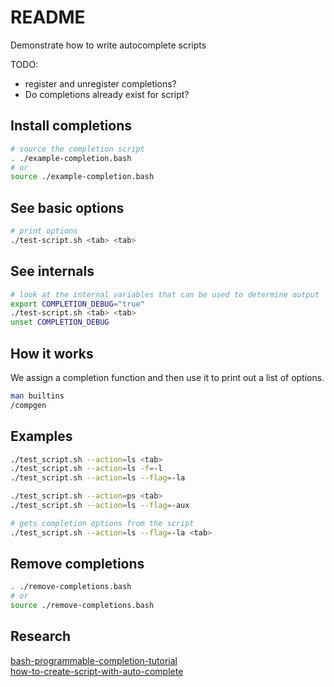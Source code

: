# README
Demonstrate how to write autocomplete scripts
 
TODO:
* register and unregister completions?
* Do completions already exist for script?

## Install completions
```sh
# source the completion script
. ./example-completion.bash  
# or
source ./example-completion.bash  
```

## See basic options
```sh
# print options
./test-script.sh <tab> <tab>
```

## See internals
```sh
# look at the internal variables that can be used to determine output
export COMPLETION_DEBUG="true"
./test-script.sh <tab> <tab>
unset COMPLETION_DEBUG
```

## How it works
We assign a completion function and then use it to print out a list of options.  

```sh
man builtins
/compgen
```

## Examples
```sh
./test_script.sh --action=ls <tab>
./test_script.sh --action=ls -f=-l              
./test_script.sh --action=ls --flag=-la 

./test_script.sh --action=ps <tab>
./test_script.sh --action=ls --flag=-aux 

# gets completion options from the script
./test_script.sh --action=ls --flag=-la <tab>  
```
## Remove completions

```sh
. ./remove-completions.bash    
# or
source ./remove-completions.bash    
```

## Research
[bash-programmable-completion-tutorial](https://iridakos.com/programming/2018/03/01/bash-programmable-completion-tutorial)  
[how-to-create-script-with-auto-complete](https://askubuntu.com/questions/68175/how-to-create-script-with-auto-complete)  
